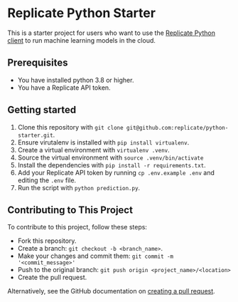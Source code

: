 # Replicate Python Starter

This is a starter project for users who want to use the [Replicate Python client](https://github.com/replicate/replicate-python) to run machine learning models in the cloud.

## Prerequisites
- You have installed python 3.8 or higher.
- You have a Replicate API token.

## Getting started
1. Clone this repository with `git clone git@github.com:replicate/python-starter.git`.
2. Ensure virutalenv is installed with `pip install virtualenv`.
3. Create a virtual environment with `virtualenv .venv`.
4. Source the virtual environment with `source .venv/bin/activate` 
5. Install the dependencies with `pip install -r requirements.txt`.
6. Add your Replicate API token by running `cp .env.example .env` and editing the `.env` file.
7. Run the script with `python prediction.py`.

## Contributing to This Project
To contribute to this project, follow these steps:

- Fork this repository.
- Create a branch: `git checkout -b <branch_name>`.
- Make your changes and commit them: `git commit -m '<commit_message>'`
- Push to the original branch: `git push origin <project_name>/<location>`
- Create the pull request.

Alternatively, see the GitHub documentation on [creating a pull request](https://docs.github.com/en/pull-requests/collaborating-with-pull-requests/proposing-changes-to-your-work-with-pull-requests/creating-a-pull-request).
